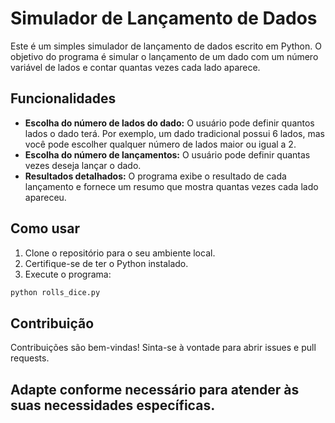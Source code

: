 # Simulador de Lançamento de Dados

Este é um simples simulador de lançamento de dados escrito em Python. O objetivo do programa é simular o lançamento de um dado com um número variável de lados e contar quantas vezes cada lado aparece.

## Funcionalidades

- **Escolha do número de lados do dado:** O usuário pode definir quantos lados o dado terá. Por exemplo, um dado tradicional possui 6 lados, mas você pode escolher qualquer número de lados maior ou igual a 2.
- **Escolha do número de lançamentos:** O usuário pode definir quantas vezes deseja lançar o dado.
- **Resultados detalhados:** O programa exibe o resultado de cada lançamento e fornece um resumo que mostra quantas vezes cada lado apareceu.

## Como usar

1. Clone o repositório para o seu ambiente local.
2. Certifique-se de ter o Python instalado.
3. Execute o programa:

```bash
python rolls_dice.py
```

## Contribuição
Contribuições são bem-vindas! Sinta-se à vontade para abrir issues e pull requests.

##
## Adapte conforme necessário para atender às suas necessidades específicas.
